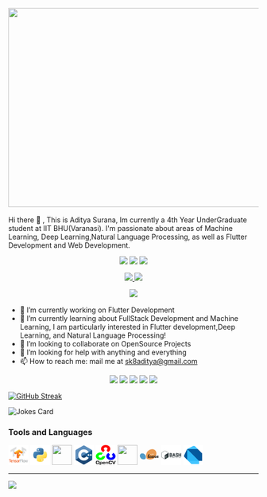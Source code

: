 <p align="center">
 <img  width="800" height="400" src="https://github.com/theadityasurana/theadityasurana/blob/master/social/yashs.gif">
</p>
 Hi there 👋  ,
This is Aditya Surana, Im currently a 4th Year UnderGraduate student at IIT BHU(Varanasi). I'm passionate about areas of Machine Learning, 
Deep Learning,Natural Language Processing, as well as Flutter Development and Web Development.




<p align="center"><a href="https://twitter.com/theadityasurana"><img src="https://img.shields.io/badge/twitter-%231DA1F2.svg?&style=for-the-badge&logo=twitter&logoColor=white" height=25></a> <a href="https://www.linkedin.com/in/adityasurana7/"><img src="https://img.shields.io/badge/linkedin-%230077B5.svg?&style=for-the-badge&logo=linkedin&logoColor=white" height=25></a> <a href="https://www.instagram.com/adityasurana7/"><img src="https://img.shields.io/badge/instagram-%23E4405F.svg?&style=for-the-badge&logo=instagram&logoColor=white" height=25></a> 
</p>

<p align=center>
  <a href="https://github.com/Terabyte17">
    <img src="https://badges.pufler.dev/visits/Terabyte17/theadityasurana?style=flat-square&color=black&logo=github">
  </a>
  <a href="https://github.com/theadityasurana?tab=repositories">
    <img src="https://badges.pufler.dev/repos/theadityasurana?style=flat-square&color=black&logo=github">
  </a>
</p>
<p align="center">
<a href="https://github.com/Terabyte17"><img src="https://img.shields.io/github/followers/theadityasurana?style=social"></a>
</p>

- 🔭 I’m currently working on Flutter Development
- 🌱 I’m currently learning about FullStack Development and Machine Learning, I am particularly interested in Flutter development,Deep Learning, and Natural Language Processing!
- 👯 I’m looking to collaborate on OpenSource Projects
- 🤔 I’m looking for help with anything and everything 
- 📫 How to reach me: mail me at sk8aditya@gmail.com

<p align="center">
<img src="https://img.shields.io/badge/MachineLearning-brown"> <img src="https://img.shields.io/badge/Deep Learning-green"> <img src="https://img.shields.io/badge/Flutter-red"> <img src="https://img.shields.io/badge/Natural Language Processing-magenta"> <img src="https://img.shields.io/badge/Web Development-yellow"> 
</p>

[![GitHub Streak](https://github-readme-streak-stats.herokuapp.com/?user=theadityasurana)](https://git.io/streak-stats)


![Jokes Card](https://readme-jokes.vercel.app/api)

### Tools and Languages
<img src="https://github.com/github/explore/raw/main/topics/tensorflow/tensorflow.png" width="40" height="40" /> <img src="https://github.com/github/explore/raw/main/topics/python/python.png" width="40" height="40" /> <img src="https://answers.ros.org/upfiles/14554624266871161.png" width="40" height="40" /> <img src="https://github.com/github/explore/raw/main/topics/cpp/cpp.png" width="40" height="40" /> <img src="https://github.com/github/explore/raw/main/topics/opencv/opencv.png" width="40" height="40" /> <img src="https://www.gymlibrary.dev/_static/img/gym_logo_black.svg" width="40" height="40" /> <img src="https://github.com/github/explore/raw/main/topics/scikit-learn/scikit-learn.png" width="40" height="40" /> <img src="https://github.com/github/explore/raw/main/topics/bash/bash.png" width="40" height="40" /> <img src="https://github.com/github/explore/raw/main/topics/dart/dart.png" width="40" height="40" /> </code><hr/>

![](https://komarev.com/ghpvc/?username=theadityasurana)
